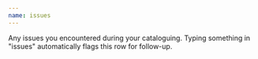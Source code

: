 ```yaml
---
name: issues
---
```

Any issues you encountered during your cataloguing. Typing something in "issues" automatically flags this row for follow-up.
